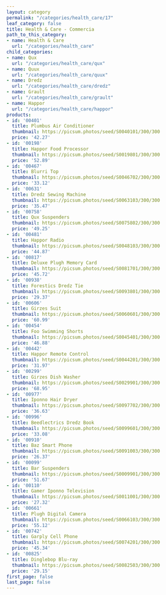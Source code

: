 ```yaml
---
layout: category
permalink: "/categories/health_care/17"
leaf_category: false
title: Health & Care - Commercia
path_to_this_category:
- name: Health & Care
  url: "/categories/health_care"
child_categories:
- name: Qux
  url: "/categories/health_care/qux"
- name: Quux
  url: "/categories/health_care/quux"
- name: Dredz
  url: "/categories/health_care/dredz"
- name: Grault
  url: "/categories/health_care/grault"
- name: Happor
  url: "/categories/health_care/happor"
products:
- id: '00401'
  title: Plumbus Air Conditioner
  thumbnail: https://picsum.photos/seed/S0040101/300/300
  price: '42.27'
- id: '00198'
  title: Happor Food Processor
  thumbnail: https://picsum.photos/seed/S0019801/300/300
  price: '52.89'
- id: '00467'
  title: Blurri Top
  thumbnail: https://picsum.photos/seed/S0046702/300/300
  price: '33.12'
- id: '00631'
  title: Dredz Sewing Machine
  thumbnail: https://picsum.photos/seed/S0063103/300/300
  price: '35.47'
- id: '00758'
  title: Qux Suspenders
  thumbnail: https://picsum.photos/seed/S0075802/300/300
  price: '49.25'
- id: '00481'
  title: Happor Radio
  thumbnail: https://picsum.photos/seed/S0048103/300/300
  price: '44.87'
- id: '00817'
  title: Deluxe Plugh Memory Card
  thumbnail: https://picsum.photos/seed/S0081701/300/300
  price: '45.72'
- id: '00938'
  title: Forestics Dredz Tie
  thumbnail: https://picsum.photos/seed/S0093801/300/300
  price: '29.37'
- id: '00606'
  title: Girzes Suit
  thumbnail: https://picsum.photos/seed/S0060601/300/300
  price: '60.99'
- id: '00454'
  title: Foo Swimming Shorts
  thumbnail: https://picsum.photos/seed/S0045401/300/300
  price: '46.88'
- id: '00442'
  title: Happor Remote Control
  thumbnail: https://picsum.photos/seed/S0044201/300/300
  price: '31.97'
- id: '00299'
  title: Girzes Dish Washer
  thumbnail: https://picsum.photos/seed/S0029901/300/300
  price: '68.95'
- id: '00977'
  title: Iponno Hair Dryer
  thumbnail: https://picsum.photos/seed/S0097702/300/300
  price: '36.63'
- id: '00996'
  title: Beedlectrics Dredz Book
  thumbnail: https://picsum.photos/seed/S0099601/300/300
  price: '33.08'
- id: '00910'
  title: Baz Smart Phone
  thumbnail: https://picsum.photos/seed/S0091003/300/300
  price: '26.37'
- id: '00099'
  title: Bar Suspenders
  thumbnail: https://picsum.photos/seed/S0009901/300/300
  price: '51.67'
- id: '00110'
  title: Gamer Iponno Television
  thumbnail: https://picsum.photos/seed/S0011001/300/300
  price: '27.32'
- id: '00661'
  title: Plugh Digital Camera
  thumbnail: https://picsum.photos/seed/S0066103/300/300
  price: '55.12'
- id: '00742'
  title: Garply Cell Phone
  thumbnail: https://picsum.photos/seed/S0074201/300/300
  price: '45.34'
- id: '00825'
  title: Dinglebop Blu-ray
  thumbnail: https://picsum.photos/seed/S0082503/300/300
  price: '29.15'
first_page: false
last_page: false
---
```

